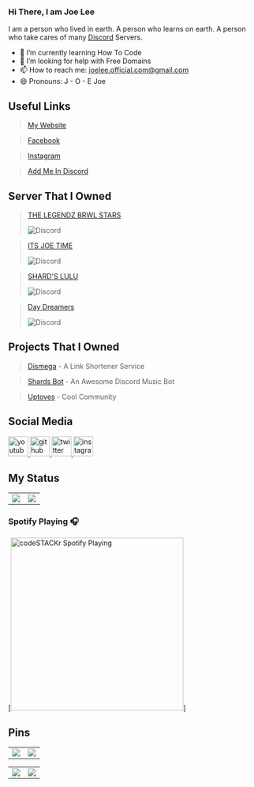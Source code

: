 ### Hi There, I am Joe Lee

I am a person who lived in earth. A person who learns on earth. A person who take cares of many [Discord](https://discord.com) Servers.



- 🌱 I’m currently learning How To Code 
- 🤔 I’m looking for help with Free Domains
- 📫 How to reach me: joelee.official.com@gmail.com
- 😄 Pronouns: J - O - E Joe



## Useful Links

> [My Website](https://www.joelee.ga)

> [Facebook](https://fb.com/joelee2008)

> [Instagram](https://Instagram.com/cheeyong_08)

> [Add Me In Discord](https://www.joelee.ga/discord)

## Server That I Owned 

> [THE LEGENDZ BRWL STARS](https://discord.gg/MpdByee)  
>
> ![Discord](https://img.shields.io/discord/705036476144156772?label=THE%20LEGENDZ&logo=Discord&style=for-the-badge)

> [ITS JOE TIME](https://discord.gg/eCFNU7m) 
> 
> ![Discord](https://img.shields.io/discord/702721342650318908?label=Its%20Joe%20Time&logo=Discord&style=for-the-badge)


> [SHARD'S LULU](https://discord.gg/f6WTfguWP4)
>
> ![Discord](https://img.shields.io/discord/775640789455470603?label=SHARD%27S%20LULU&logo=Discord&style=for-the-badge)

> [Day Dreamers](https://discord.gg/hZMCwDXfQb)
>
> ![Discord](https://img.shields.io/discord/762219269093982208?label=DAY%20DREAMERS&logo=Discord&style=for-the-badge)


## Projects That I Owned


> [Dismega](https://www.disme.ga) - A Link Shortener Service

> [Shards Bot](https://www.shards.ga) - An Awesome Discord Music Bot

> [Uptoves](https://www.uptoves.ga) - Cool Community



## Social Media

<a href="https://www.youtube.com/channel/UCexNfX9LMZtzuFepKzjt36g">
    <img src="https://cdn.discordapp.com/attachments/591157769181069332/752117422483308544/youtube.png" alt="youtube icon" class="social youtube" height="40" width="40">
</a>
<a href="https://github.com/joeleeofficial">
    <img src="https://discordapp.com/assets/5d69e29f0d71aaa04ed9725100199b4e.png" alt="github icon" class="social youtube" height="40" width="40">
</a>
<a href="https://twitter.com/itsjoetime2008">
    <img src="https://discordapp.com/assets/4662875160dc4c56954003ebda995414.png" alt="twitter icon" class="social youtube" height="40" width="40">
</a>
<a href="https://instagram.com/cheeyong08">
    <img src="https://www.freepnglogos.com/uploads/instagram-logo-png-transparent-0.png" alt="instagram icon" class="social youtube" height="40" width="40">
</a>


## My Status

<table>
  <tr>
    <td align="center" style="padding=0;width=50%;">
      <img align="center" style="padding=0;" src="https://readme-status-virid.vercel.app/api/?username=joeleeofficial&show_icons=true&title_color=4F8CC9&text_color=9f9f9f&bg_color=00000000&hide_border=true&icon_color=4F8CC9&hide_title=true&count_private=true" />
    </td>
    <td align="center" style="padding=0;width=50%;">
      <img align="center" style="padding=0;" src="https://readme-status-virid.vercel.app/api/top-langs/?username=joeleeofficial&layout=compact&show_icons=true&title_color=4F8CC9&text_color=9f9f9f&bg_color=00000000&hide_border=true&icon_color=00000000&count_private=true&hide=lua" />
    </td>
  </tr>
</table>

### Spotify Playing 🎧

[<img src="https://now-playing-joelee.vercel.app/api/spotify-playing" alt="codeSTACKr Spotify Playing" width="350" />]
<!--START_SECTION:activity-->




<!--END_SECTION:activity-->

## Pins
<table>
  <tr>
    <td align="center" style="padding=5;width=50%;">
            <img align="center" style="padding=0;" src="https://readme-status-virid.vercel.app/api/pin/?username=joeleeofficial&repo=joeleeofficial" />

   </td>
   
   
  <td align="center" style="padding=5;width=50%;">
        <img align="center" style="padding=0;" src="https://readme-status-virid.vercel.app/api/pin/?username=joeleeofficial&repo=joeleeofficial" />

   </td>
  </tr>
    </table>
    
   <table>
  <tr>
    <td align="center" style="padding=5;width=50%;">
            <img align="center" style="padding=0;" src="https://readme-status-virid.vercel.app/api/pin/?username=joeleeofficial&repo=joeleeofficial" />

   </td>
   
   
  <td align="center" style="padding=5;width=50%;">
        <img align="center" style="padding=0;" src="https://readme-status-virid.vercel.app/api/pin/?username=joeleeofficial&repo=joeleeofficial" />

   </td>
  </tr>
    </table>
